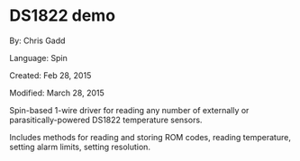# DS1822 demo

By: Chris Gadd

Language: Spin

Created: Feb 28, 2015

Modified: March 28, 2015

Spin-based 1-wire driver for reading any number of externally or parasitically-powered DS1822 temperature sensors.

Includes methods for reading and storing ROM codes, reading temperature, setting alarm limits, setting resolution.
